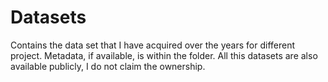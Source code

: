 # Datasets
Contains the data set that I have acquired over the years for different project.
Metadata, if available, is within the folder.
All this datasets are also available publicly, I do not claim the ownership.
